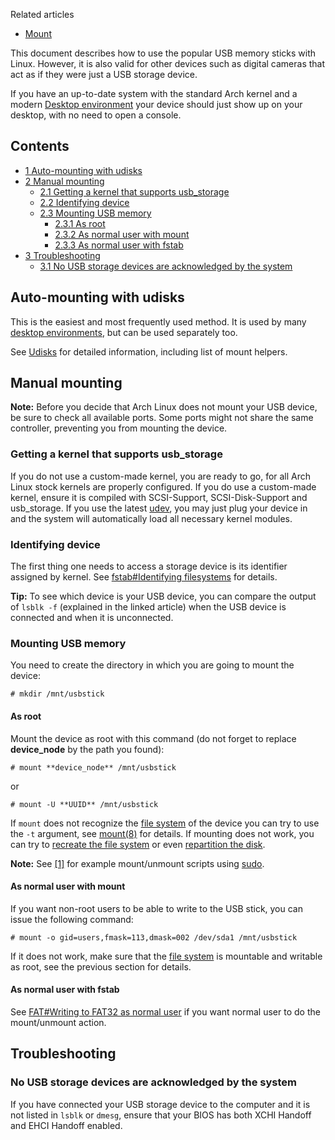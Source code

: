Related articles

*   [Mount](/index.php/Mount "Mount")

This document describes how to use the popular USB memory sticks with Linux. However, it is also valid for other devices such as digital cameras that act as if they were just a USB storage device.

If you have an up-to-date system with the standard Arch kernel and a modern [Desktop environment](/index.php/Desktop_environment "Desktop environment") your device should just show up on your desktop, with no need to open a console.

## Contents

*   [1 Auto-mounting with udisks](#Auto-mounting_with_udisks)
*   [2 Manual mounting](#Manual_mounting)
    *   [2.1 Getting a kernel that supports usb_storage](#Getting_a_kernel_that_supports_usb_storage)
    *   [2.2 Identifying device](#Identifying_device)
    *   [2.3 Mounting USB memory](#Mounting_USB_memory)
        *   [2.3.1 As root](#As_root)
        *   [2.3.2 As normal user with mount](#As_normal_user_with_mount)
        *   [2.3.3 As normal user with fstab](#As_normal_user_with_fstab)
*   [3 Troubleshooting](#Troubleshooting)
    *   [3.1 No USB storage devices are acknowledged by the system](#No_USB_storage_devices_are_acknowledged_by_the_system)

## Auto-mounting with udisks

This is the easiest and most frequently used method. It is used by many [desktop environments](/index.php/Desktop_environments "Desktop environments"), but can be used separately too.

See [Udisks](/index.php/Udisks "Udisks") for detailed information, including list of mount helpers.

## Manual mounting

**Note:** Before you decide that Arch Linux does not mount your USB device, be sure to check all available ports. Some ports might not share the same controller, preventing you from mounting the device.

### Getting a kernel that supports usb_storage

If you do not use a custom-made kernel, you are ready to go, for all Arch Linux stock kernels are properly configured. If you do use a custom-made kernel, ensure it is compiled with SCSI-Support, SCSI-Disk-Support and usb_storage. If you use the latest [udev](/index.php/Udev "Udev"), you may just plug your device in and the system will automatically load all necessary kernel modules.

### Identifying device

The first thing one needs to access a storage device is its identifier assigned by kernel. See [fstab#Identifying filesystems](/index.php/Fstab#Identifying_filesystems "Fstab") for details.

**Tip:** To see which device is your USB device, you can compare the output of `lsblk -f` (explained in the linked article) when the USB device is connected and when it is unconnected.

### Mounting USB memory

You need to create the directory in which you are going to mount the device:

```
# mkdir /mnt/usbstick

```

#### As root

Mount the device as root with this command (do not forget to replace **device_node** by the path you found):

```
# mount **device_node** /mnt/usbstick

```

or

```
# mount -U **UUID** /mnt/usbstick

```

If `mount` does not recognize the [file system](/index.php/File_system "File system") of the device you can try to use the `-t` argument, see [mount(8)](https://jlk.fjfi.cvut.cz/arch/manpages/man/mount.8) for details. If mounting does not work, you can try to [recreate the file system](/index.php/File_systems#Create_a_file_system "File systems") or even [repartition the disk](/index.php/Partitioning "Partitioning").

**Note:** See [[1]](https://gist.github.com/anonymous/a69093a51f83b53d9fc5) for example mount/unmount scripts using [sudo](/index.php/Sudo "Sudo").

#### As normal user with mount

If you want non-root users to be able to write to the USB stick, you can issue the following command:

```
# mount -o gid=users,fmask=113,dmask=002 /dev/sda1 /mnt/usbstick

```

If it does not work, make sure that the [file system](/index.php/File_system "File system") is mountable and writable as root, see the previous section for details.

#### As normal user with fstab

See [FAT#Writing to FAT32 as normal user](/index.php/FAT#Writing_to_FAT32_as_normal_user "FAT") if you want normal user to do the mount/unmount action.

## Troubleshooting

### No USB storage devices are acknowledged by the system

If you have connected your USB storage device to the computer and it is not listed in `lsblk` or `dmesg`, ensure that your BIOS has both XCHI Handoff and EHCI Handoff enabled.
